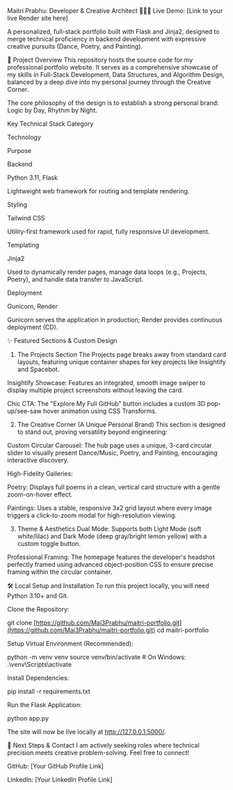 Maitri Prabhu: Developer & Creative Architect 👩‍💻🎨
Live Demo: [Link to your live Render site here]

A personalized, full-stack portfolio built with Flask and Jinja2, designed to merge technical proficiency in backend development with expressive creative pursuits (Dance, Poetry, and Painting).

🚀 Project Overview
This repository hosts the source code for my professional portfolio website. It serves as a comprehensive showcase of my skills in Full-Stack Development, Data Structures, and Algorithm Design, balanced by a deep dive into my personal journey through the Creative Corner.

The core philosophy of the design is to establish a strong personal brand: Logic by Day, Rhythm by Night.

Key Technical Stack
Category

Technology

Purpose

Backend

Python 3.11, Flask

Lightweight web framework for routing and template rendering.

Styling

Tailwind CSS

Utility-first framework used for rapid, fully responsive UI development.

Templating

Jinja2

Used to dynamically render pages, manage data loops (e.g., Projects, Poetry), and handle data transfer to JavaScript.

Deployment

Gunicorn, Render

Gunicorn serves the application in production; Render provides continuous deployment (CD).

✨ Featured Sections & Custom Design
1. The Projects Section
The Projects page breaks away from standard card layouts, featuring unique container shapes for key projects like Insightify and Spacebot.

Insightify Showcase: Features an integrated, smooth image swiper to display multiple project screenshots without leaving the card.

Chic CTA: The "Explore My Full GitHub" button includes a custom 3D pop-up/see-saw hover animation using CSS Transforms.

2. The Creative Corner (A Unique Personal Brand)
This section is designed to stand out, proving versatility beyond engineering:

Custom Circular Carousel: The hub page uses a unique, 3-card circular slider to visually present Dance/Music, Poetry, and Painting, encouraging interactive discovery.

High-Fidelity Galleries:

Poetry: Displays full poems in a clean, vertical card structure with a gentle zoom-on-hover effect.

Paintings: Uses a stable, responsive 3x2 grid layout where every image triggers a click-to-zoom modal for high-resolution viewing.

3. Theme & Aesthetics
Dual Mode: Supports both Light Mode (soft white/lilac) and Dark Mode (deep gray/bright lemon yellow) with a custom toggle button.

Professional Framing: The homepage features the developer's headshot perfectly framed using advanced object-position CSS to ensure precise framing within the circular container.

🛠️ Local Setup and Installation
To run this project locally, you will need Python 3.10+ and Git.

Clone the Repository:

git clone [https://github.com/Mai3Prabhu/maitri-portfolio.git](https://github.com/Mai3Prabhu/maitri-portfolio.git)
cd maitri-portfolio

Setup Virtual Environment (Recommended):

python -m venv venv
source venv/bin/activate   # On Windows: .\venv\Scripts\activate

Install Dependencies:

pip install -r requirements.txt

Run the Flask Application:

python app.py

The site will now be live locally at http://127.0.0.1:5000/.

📜 Next Steps & Contact
I am actively seeking roles where technical precision meets creative problem-solving. Feel free to connect!

GitHub: [Your GitHub Profile Link]

LinkedIn: [Your LinkedIn Profile Link]
